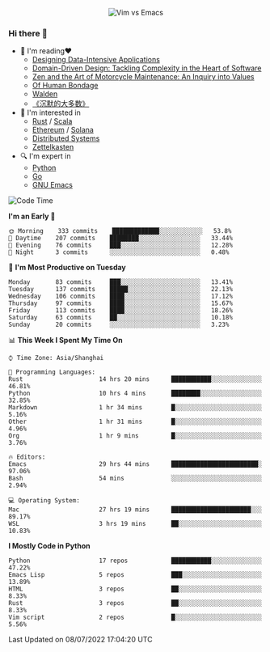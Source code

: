 <p align="center">
    <img src="https://gist.githubusercontent.com/coldnight/e696baffb094e71c96cb302118878eae/raw/40ea5053a6f66cc65f90f437e4173497da225958/banner.gif" alt="Vim vs Emacs" />
</p>

### Hi there 👋

- 📖 I'm reading❤️
    + [Designing Data-Intensive Applications](https://www.oreilly.com/library/view/designing-data-intensive-applications/9781491903063/)
    + [Domain-Driven Design: Tackling Complexity in the Heart of Software](https://www.dddcommunity.org/book/evans_2003/)
    + [Zen and the Art of Motorcycle Maintenance: An Inquiry into Values](https://en.wikipedia.org/wiki/Zen_and_the_Art_of_Motorcycle_Maintenance)
    + [Of Human Bondage](https://en.wikipedia.org/wiki/Of_Human_Bondage)
    + [Walden](https://en.wikipedia.org/wiki/Walden)
    + [《沉默的大多数》](https://en.wikipedia.org/wiki/Silent_majority)
- 🌱 I'm interested in
    + [Rust](https://www.rust-lang.org/) / [Scala](https://www.scala-lang.org/)
    + [Ethereum](https://ethereum.org/en/) / [Solana](https://solana.com/)
	+ [Distributed Systems](https://www.linuxzen.com/notes/topics/20200320174417_%E5%88%86%E5%B8%83%E5%BC%8F/)
	+ [Zettelkasten](https://www.linuxzen.com/notes/notes/20220120080920-slip_box/)
- 🔍 I'm expert in
    + [Python](https://www.python.org/)
    + [Go](https://go.dev/)
    + [GNU Emacs](https://www.gnu.org/software/emacs/)

<!--START_SECTION:waka-->
![Code Time](http://img.shields.io/badge/Code%20Time-0%20secs-blue)

**I'm an Early 🐤** 

```text
🌞 Morning    333 commits    █████████████░░░░░░░░░░░░   53.8% 
🌆 Daytime    207 commits    ████████░░░░░░░░░░░░░░░░░   33.44% 
🌃 Evening    76 commits     ███░░░░░░░░░░░░░░░░░░░░░░   12.28% 
🌙 Night      3 commits      ░░░░░░░░░░░░░░░░░░░░░░░░░   0.48%

```
📅 **I'm Most Productive on Tuesday** 

```text
Monday       83 commits     ███░░░░░░░░░░░░░░░░░░░░░░   13.41% 
Tuesday      137 commits    █████░░░░░░░░░░░░░░░░░░░░   22.13% 
Wednesday    106 commits    ████░░░░░░░░░░░░░░░░░░░░░   17.12% 
Thursday     97 commits     ████░░░░░░░░░░░░░░░░░░░░░   15.67% 
Friday       113 commits    ████░░░░░░░░░░░░░░░░░░░░░   18.26% 
Saturday     63 commits     ██░░░░░░░░░░░░░░░░░░░░░░░   10.18% 
Sunday       20 commits     ░░░░░░░░░░░░░░░░░░░░░░░░░   3.23%

```


📊 **This Week I Spent My Time On** 

```text
⌚︎ Time Zone: Asia/Shanghai

💬 Programming Languages: 
Rust                     14 hrs 20 mins      ███████████░░░░░░░░░░░░░░   46.81% 
Python                   10 hrs 4 mins       ████████░░░░░░░░░░░░░░░░░   32.85% 
Markdown                 1 hr 34 mins        █░░░░░░░░░░░░░░░░░░░░░░░░   5.16% 
Other                    1 hr 31 mins        █░░░░░░░░░░░░░░░░░░░░░░░░   4.96% 
Org                      1 hr 9 mins         █░░░░░░░░░░░░░░░░░░░░░░░░   3.76%

🔥 Editors: 
Emacs                    29 hrs 44 mins      ████████████████████████░   97.06% 
Bash                     54 mins             ░░░░░░░░░░░░░░░░░░░░░░░░░   2.94%

💻 Operating System: 
Mac                      27 hrs 19 mins      ██████████████████████░░░   89.17% 
WSL                      3 hrs 19 mins       ██░░░░░░░░░░░░░░░░░░░░░░░   10.83%

```

**I Mostly Code in Python** 

```text
Python                   17 repos            ███████████░░░░░░░░░░░░░░   47.22% 
Emacs Lisp               5 repos             ███░░░░░░░░░░░░░░░░░░░░░░   13.89% 
HTML                     3 repos             ██░░░░░░░░░░░░░░░░░░░░░░░   8.33% 
Rust                     3 repos             ██░░░░░░░░░░░░░░░░░░░░░░░   8.33% 
Vim script               2 repos             █░░░░░░░░░░░░░░░░░░░░░░░░   5.56%

```



 Last Updated on 08/07/2022 17:04:20 UTC
<!--END_SECTION:waka-->
